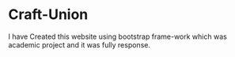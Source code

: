 # Craft-Union
I have Created this website using bootstrap frame-work which was academic project and it was fully response.
